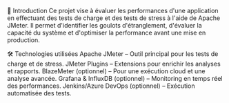 🚀 Introduction
Ce projet vise à évaluer les performances d'une application en effectuant des tests de charge et des tests de stress à l'aide de Apache JMeter. Il permet d'identifier les goulots d'étranglement, d'évaluer la capacité du système et d'optimiser la performance avant une mise en production.

🛠 Technologies utilisées
Apache JMeter – Outil principal pour les tests de charge et de stress.
JMeter Plugins – Extensions pour enrichir les analyses et rapports.
BlazeMeter (optionnel) – Pour une exécution cloud et une analyse avancée.
Grafana & InfluxDB (optionnel) – Monitoring en temps réel des performances.
Jenkins/Azure DevOps (optionnel) – Exécution automatisée des tests.
